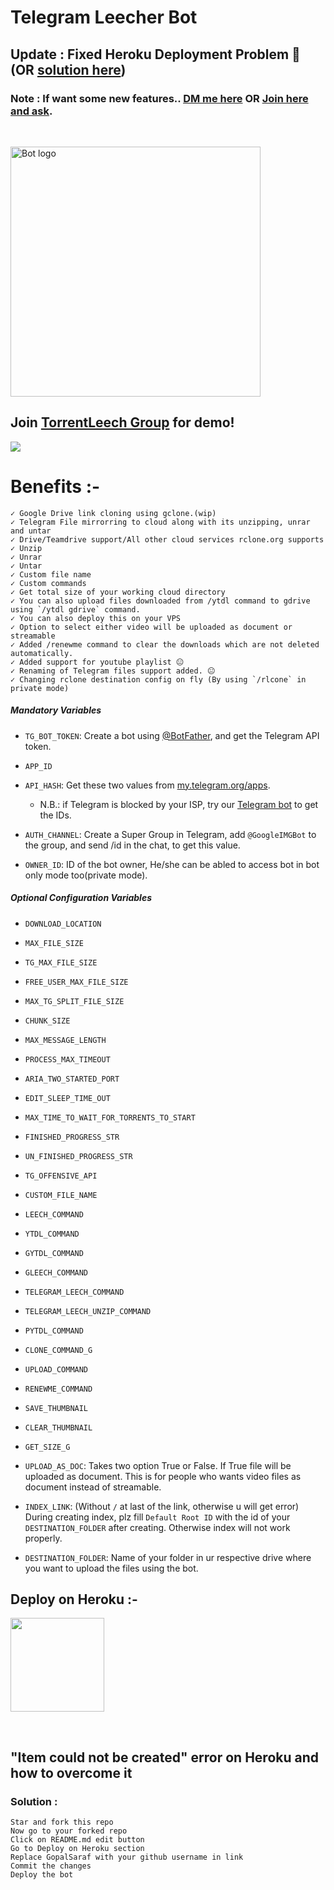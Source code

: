 # Telegram Leecher Bot
## Update :  Fixed Heroku Deployment Problem 🙂 (OR [solution here](#item-could-not-be-created-error-on-heroku-and-how-to-overcome-it))
### Note : If want some new features.. [DM me here](https://t.telegram.ind.in/gopalsaraf) OR [Join here and ask](https://t.telegram.ind.in/torrentleechgs).
<br>


<img width=400px height=400px src="https://images.unsplash.com/photo-1562907550-096d3bf9b25c?ixid=MnwxMjA3fDB8MHxwaG90by1wYWdlfHx8fGVufDB8fHx8&ixlib=rb-1.2.1&auto=format&fit=crop&w=735&q=80" alt="Bot logo"></a>

<h2>Join <a href=https://t.telegram.ind.in/torrentleechgs>TorrentLeech Group</a> for demo!</h2>
<p align="left"><a href="https://t.telegram.ind.in/torrentleechgs"><img src="https://img.shields.io/badge/Telegram-Join%20TorrentLeech%20Group-blue.svg?logo=telegram"></a></p>

# Benefits :-
    ✓ Google Drive link cloning using gclone.(wip)
    ✓ Telegram File mirrorring to cloud along with its unzipping, unrar and untar
    ✓ Drive/Teamdrive support/All other cloud services rclone.org supports
    ✓ Unzip
    ✓ Unrar
    ✓ Untar
    ✓ Custom file name
    ✓ Custom commands
    ✓ Get total size of your working cloud directory
    ✓ You can also upload files downloaded from /ytdl command to gdrive using `/ytdl gdrive` command.
    ✓ You can also deploy this on your VPS
    ✓ Option to select either video will be uploaded as document or streamable
    ✓ Added /renewme command to clear the downloads which are not deleted automatically.
    ✓ Added support for youtube playlist 😐
    ✓ Renaming of Telegram files support added. 😐
    ✓ Changing rclone destination config on fly (By using `/rlcone` in private mode)
    


##### Mandatory Variables

* `TG_BOT_TOKEN`: Create a bot using [@BotFather](https://telegram.dog/BotFather), and get the Telegram API token.

* `APP_ID`
* `API_HASH`: Get these two values from [my.telegram.org/apps](https://my.telegram.org/apps).
  * N.B.: if Telegram is blocked by your ISP, try our [Telegram bot](https://telegram.dog/UseTGXBot) to get the IDs.

* `AUTH_CHANNEL`: Create a Super Group in Telegram, add `@GoogleIMGBot` to the group, and send /id in the chat, to get this value.

* `OWNER_ID`: ID of the bot owner, He/she can be abled to access bot in bot only mode too(private mode).



##### Optional Configuration Variables

* `DOWNLOAD_LOCATION`

* `MAX_FILE_SIZE`

* `TG_MAX_FILE_SIZE`

* `FREE_USER_MAX_FILE_SIZE`

* `MAX_TG_SPLIT_FILE_SIZE`

* `CHUNK_SIZE`

* `MAX_MESSAGE_LENGTH`

* `PROCESS_MAX_TIMEOUT`

* `ARIA_TWO_STARTED_PORT`

* `EDIT_SLEEP_TIME_OUT`

* `MAX_TIME_TO_WAIT_FOR_TORRENTS_TO_START`

* `FINISHED_PROGRESS_STR`

* `UN_FINISHED_PROGRESS_STR`

* `TG_OFFENSIVE_API`

* `CUSTOM_FILE_NAME`

* `LEECH_COMMAND`

* `YTDL_COMMAND`

* `GYTDL_COMMAND`

* `GLEECH_COMMAND`

* `TELEGRAM_LEECH_COMMAND`

* `TELEGRAM_LEECH_UNZIP_COMMAND`

* `PYTDL_COMMAND`

* `CLONE_COMMAND_G`

* `UPLOAD_COMMAND`

* `RENEWME_COMMAND`

* `SAVE_THUMBNAIL`

* `CLEAR_THUMBNAIL`

* `GET_SIZE_G`

* `UPLOAD_AS_DOC`: Takes two option True or False. If True file will be uploaded as document. This is for people who wants video files as document instead of streamable.

* `INDEX_LINK`: (Without `/` at last of the link, otherwise u will get error) During creating index, plz fill `Default Root ID` with the id of your `DESTINATION_FOLDER` after creating. Otherwise index will not work properly.

* `DESTINATION_FOLDER`: Name of your folder in ur respective drive where you want to upload the files using the bot.



## Deploy on Heroku :-

<p><a href="https://heroku.com/deploy?template=https://github.com/mahendransumeshan/TorrentLeechBot/tree/master)"> <img src="https://www.herokucdn.com/deploy/button.svg" width="150"/></a></p>
<br>

## "Item could not be created" error on Heroku and how to overcome it

### Solution :
    Star and fork this repo
    Now go to your forked repo
    Click on README.md edit button
    Go to Deploy on Heroku section
    Replace GopalSaraf with your github username in link
    Commit the changes
    Deploy the bot


